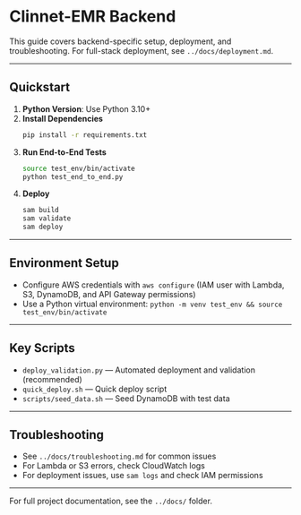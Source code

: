 # Clinnet-EMR Backend

This guide covers backend-specific setup, deployment, and troubleshooting. For full-stack deployment, see `../docs/deployment.md`.

---

## Quickstart

1. **Python Version**: Use Python 3.10+
2. **Install Dependencies**
   ```bash
   pip install -r requirements.txt
   ```
3. **Run End-to-End Tests**
   ```bash
   source test_env/bin/activate
   python test_end_to_end.py
   ```
4. **Deploy**
   ```bash
   sam build
   sam validate
   sam deploy
   ```

---

## Environment Setup

- Configure AWS credentials with `aws configure` (IAM user with Lambda, S3, DynamoDB, and API Gateway permissions)
- Use a Python virtual environment: `python -m venv test_env && source test_env/bin/activate`

---

## Key Scripts

- `deploy_validation.py` — Automated deployment and validation (recommended)
- `quick_deploy.sh` — Quick deploy script
- `scripts/seed_data.sh` — Seed DynamoDB with test data

---

## Troubleshooting

- See `../docs/troubleshooting.md` for common issues
- For Lambda or S3 errors, check CloudWatch logs
- For deployment issues, use `sam logs` and check IAM permissions

---

For full project documentation, see the `../docs/` folder.
